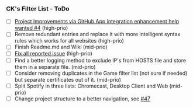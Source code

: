 ### CK's Filter List - ToDo

- [ ] [Project Improvements via GitHub App integration enhancement help wanted #4](https://github.com/CHEF-KOCH/CKs-FilterList/issues/4) (high-prio)
- [ ] Remove redundant entries and replace it with more intelligent syntax rules which works for all websites (high-prio)
- [ ] Finish Readme.md and Wiki (mid-prio)
- [ ] [Fix all reported issue](https://github.com/CHEF-KOCH/CKs-FilterList/issues) (high-prio)
- [ ] Find a better logging method to exclude IP's from HOSTS file and store them in a separate file. (mid-prio)
- [ ] Consider removing duplicates in the Game filter list (not sure if needed) but separate certificates out of it. (mid-prio)
- [ ] Split Spotify in three lists: Chromecast, Desktop Client and Web (mid-prio)
- [ ] Change project structure to a better navigation, see [#47](https://github.com/CHEF-KOCH/CKs-FilterList/issues/47)
